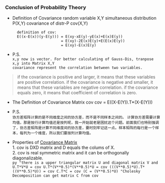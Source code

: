 ### Conclusion of Probability Theory

* Definition of Covariance
        random variable X,Y
        simultaneous distribution P(X,Y)
        covariance of distr-P cov(X,Y)
        
        definition of cov:
        E((x-E(x))(y-E(y))) = E(xy-xE(y)-yE(x)+E(x)E(y))
                            = E(xy)-2E(x)E(y)+E(E(x)E(y))
                            = E(xy)-E(x)E(y)

* P.S. <br>
`x,y now is vector. For better calculating of Gauss-Dis, tranpose x,y into Matrix X,Y`<br>
`covariance represent the correlation between two variables.`<br>
> if the covariance is positive and larger, it means that these variables are positive correlation.
> if the covariance is negative and smaller, it means that these variables are negative correlation.
> if the covariance equals zero, it means that coefficient of correlation is zero.

* The Definition of Covariance Matrix cov
        cov = E((X-E(Y)).T*(X-E(Y)))

* P.S. <br>
`协方差矩阵计算的是不同维度之间的协方差，而不是不同样本之间的。`
`计算协方差需要计算均值，那是按行计算均值还是按列呢，我一开始就老是困扰这个问题。前面我们也特别强调了，协方差矩阵是计算不同维度间的协方差，要时刻牢记这一点。样本矩阵的每行是一个样本，每列为一个维度，所以我们要按列计算均值。`

* Properties of [Covariance Matrix](http://en.wikipedia.org/wiki/Covariance_matrix)<br>
        1. cov is DXD matrix and D equals the colums of X.<br>
        2. cov is real symmetric matrix and it can be orthogonally diagonalizable.<br>
        ```py
        "there is a upper triangular matrix U and diagonal matrix V and U.T*V*U = cov
        U.T*(V**0.5)*(V**0.5)*U = cov
        (((V**0.5)*U).T*((V**0.5)*U)) = cov
        C.T*C = cov (C = (V**0.5)*U)
        "Cholesky Decomposition can get matrix C from cov
        ```

